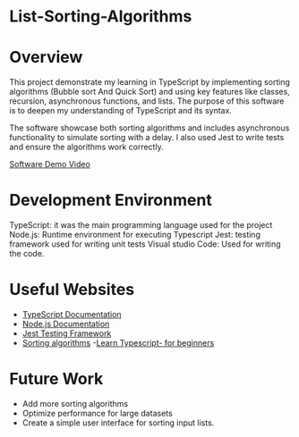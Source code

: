 # List-Sorting-Algorithms
# Overview
This project demonstrate my learning in TypeScript by implementing sorting algorithms (Bubble sort And Quick Sort) and using key features like classes, recursion, asynchronous functions, and lists. The purpose of this software is to deepen my understanding of TypeScript and its syntax.

The software showcase both sorting algorithms and includes asynchronous functionality to simulate sorting with a delay. I also used Jest to write tests and ensure the algorithms work correctly. 

[Software Demo Video](http://youtube.link.goes.here)

# Development Environment

TypeScript: it was the main programming language used for the project
Node.js: Runtime environment for executing Typescript
Jest: testing framework used for writing unit tests
Visual studio Code: Used for writing the code.

# Useful Websites

- [TypeScript Documentation](https://www.typescriptlang.org/docs/handbook/2/basic-types.html)
- [Node.js Documentation](https://nodejs.org/api/synopsis.html)
- [Jest Testing Framework](https://www.w3resource.com/jest/jest-testing-framework-introduction.php)
- [Sorting algorithms](https://medium.com/learning-python-programming-language/sorting-algorithms-insertion-sort-selection-sort-quick-sort-merge-sort-bubble-sort-4f23bda6f37a)
-[Learn Typescript- for beginners](https://www.youtube.com/watch?v=gp5H0Vw39yw&t=6s)

# Future Work

- Add more sorting algorithms
- Optimize performance for large datasets 
- Create a simple user interface for sorting input lists. 